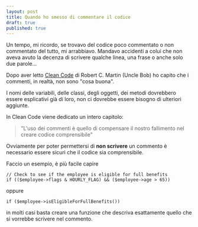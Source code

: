 ```yaml
---
layout: post
title: Quando ho smesso di commentare il codice
draft: true
published: true
---
```


Un tempo, mi ricordo, se trovavo del codice poco commentato o non commentato del tutto, mi arrabbiavo. Mandavo accidenti a colui che non aveva avuto la decenza di scrivere qualche linea, una frase o anche solo due parole...

Dopo aver letto [Clean Code](http://www.amazon.it/Clean-Code-Handbook-Software-Craftsmanship/dp/0132350882) di Robert C. Martin (Uncle Bob) ho capito che i commenti, in realtà, non sono "cosa buona".

I nomi delle variabili, delle classi, degli oggetti, dei metodi dovrebbero essere esplicativi già di loro, non ci dovrebbe essere bisogno di ulteriori aggiunte.

In Clean Code viene dedicato un intero capitolo:

> "L'uso dei commenti è quello di compensare il nostro fallimento nel creare codice comprensibile"

Ovviamente per poter permettersi di **non scrivere** un commento è necessario essere sicuri che il codice sia comprensibile.

Faccio un esempio, è più facile capire
```
// Check to see if the employee is eligible for full benefits
if (($employee->flags & HOURLY_FLAG) && ($employee->age > 65))
```
oppure
```
if ($employee->isEligibleForFullBenefits())
```
in molti casi basta creare una funzione che descriva esattamente quello che si vorrebbe scrivere nel commento.



